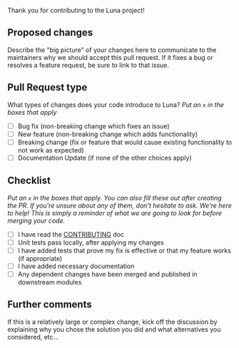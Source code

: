 Thank you for contributing to the Luna project!

## Proposed changes

Describe the "big picture" of your changes here to communicate to the maintainers why we should accept this pull
request. If it fixes a bug or resolves a feature request, be sure to link to that issue.

## Pull Request type

What types of changes does your code introduce to Luna?
_Put an `x` in the boxes that apply_

- [ ] Bug fix (non-breaking change which fixes an issue)
- [ ] New feature (non-breaking change which adds functionality)
- [ ] Breaking change (fix or feature that would cause existing functionality to not work as expected)
- [ ] Documentation Update (if none of the other choices apply)

## Checklist

_Put an `x` in the boxes that apply. You can also fill these out after creating the PR. If you're unsure about any of
them, don't hesitate to ask. We're here to help! This is simply a reminder of what we are going to look for before
merging your code._

- [ ] I have read the [CONTRIBUTING](https://github.com/luna-rs/luna/blob/master/CONTRIBUTING.md) doc
- [ ] Unit tests pass locally, after applying my changes
- [ ] I have added tests that prove my fix is effective or that my feature works (if appropriate)
- [ ] I have added necessary documentation
- [ ] Any dependent changes have been merged and published in downstream modules

## Further comments

If this is a relatively large or complex change, kick off the discussion by explaining why you chose the solution you
did and what alternatives you considered, etc...